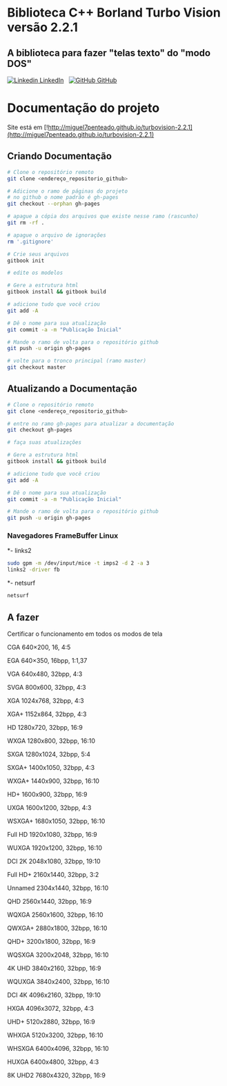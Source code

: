 # Biblioteca C++ Borland Turbo Vision versão 2.2.1
## A biblioteca para fazer "telas texto" do "modo DOS"
[![Linkedin](https://i.stack.imgur.com/gVE0j.png) LinkedIn](https://www.linkedin.com/in/miguel-penteado-760486a9/)
&nbsp;
[![GitHub](https://i.stack.imgur.com/tskMh.png) GitHub](https://github.com/miguel7penteado)

# Documentação do projeto

Site está em [!http://miguel7penteado.github.io/turbovision-2.2.1](http://miguel7penteado.github.io/turbovision-2.2.1)

## Criando Documentação
```bash
# Clone o repositório remoto
git clone <endereço_repositorio_github>

# Adicione o ramo de páginas do projeto
# no github o nome padrão é gh-pages
git checkout --orphan gh-pages

# apague a cópia dos arquivos que existe nesse ramo (rascunho)
git rm -rf .

# apague o arquivo de ignorações
rm '.gitignore'

# Crie seus arquivos
gitbook init

# edite os modelos

# Gere a estrutura html
gitbook install && gitbook build

# adicione tudo que você criou
git add -A

# Dê o nome para sua atualização
git commit -a -m "Publicação Inicial"

# Mande o ramo de volta para o repositório github
git push -u origin gh-pages

# volte para o tronco principal (ramo master)
git checkout master
```
## Atualizando a Documentação

```bash
# Clone o repositório remoto
git clone <endereço_repositorio_github>

# entre no ramo gh-pages para atualizar a documentação
git checkout gh-pages

# faça suas atualizações

# Gere a estrutura html
gitbook install && gitbook build

# adicione tudo que você criou
git add -A

# Dê o nome para sua atualização
git commit -a -m "Publicação Inicial"

# Mande o ramo de volta para o repositório github
git push -u origin gh-pages

```

### Navegadores FrameBuffer Linux
*- links2
```bash
sudo gpm -m /dev/input/mice -t imps2 -d 2 -a 3
links2 -driver fb
```
*- netsurf
```bash
netsurf
```

## A fazer
Certificar o funcionamento em todos os modos de tela

CGA 640×200, 16,    4:5

EGA 640×350, 16bpp, 1:1,37

VGA 640x480, 32bpp, 4:3

SVGA 800x600, 32bpp, 4:3

XGA 1024x768, 32bpp, 4:3

XGA+ 1152x864, 32bpp, 4:3

HD 1280x720, 32bpp, 16:9

WXGA 1280x800, 32bpp, 16:10

SXGA 1280x1024, 32bpp, 5:4

SXGA+ 1400x1050, 32bpp, 4:3

WXGA+ 1440x900, 32bpp, 16:10

HD+ 1600x900, 32bpp, 16:9

UXGA 1600x1200, 32bpp, 4:3

WSXGA+ 1680x1050, 32bpp, 16:10

Full HD 1920x1080, 32bpp, 16:9

WUXGA 1920x1200, 32bpp, 16:10

DCI 2K 2048x1080, 32bpp, 19:10

Full HD+ 2160x1440, 32bpp, 3:2

Unnamed 2304x1440, 32bpp, 16:10

QHD 2560x1440, 32bpp, 16:9

WQXGA 2560x1600, 32bpp, 16:10

QWXGA+ 2880x1800, 32bpp, 16:10

QHD+ 3200x1800, 32bpp, 16:9

WQSXGA 3200x2048, 32bpp, 16:10

4K UHD 3840x2160, 32bpp, 16:9

WQUXGA 3840x2400, 32bpp, 16:10

DCI 4K 4096x2160, 32bpp, 19:10

HXGA 4096x3072, 32bpp, 4:3

UHD+ 5120x2880, 32bpp, 16:9

WHXGA 5120x3200, 32bpp, 16:10

WHSXGA 6400x4096, 32bpp, 16:10

HUXGA 6400x4800, 32bpp, 4:3

8K UHD2 7680x4320, 32bpp, 16:9
